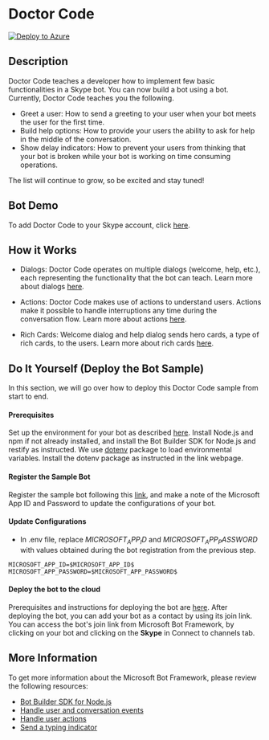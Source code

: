 # Doctor Code

[![Deploy to Azure][Deploy Button]][Deploy Node/Fundamentals/DoctorCode]

[Deploy Button]: https://azuredeploy.net/deploybutton.png
[Deploy Node/Fundamentals/DoctorCode]: https://azuredeploy.net

## Description
Doctor Code teaches a developer how to implement few basic functionalities in a Skype bot. You can now build a bot using a bot. Currently, Doctor Code teaches you the following.
- Greet a user: How to send a greeting to your user when your bot meets the user for the first time.
- Build help options: How to provide your users the ability to ask for help in the middle of the conversation.
- Show delay indicators: How to prevent your users from thinking that your bot is broken while your bot is working on time consuming operations.

The list will continue to grow, so be excited and stay tuned!

## Bot Demo
To add Doctor Code to your Skype account, click [here](https://join.skype.com/bot/fbe8a151-d202-4e8d-8abd-0c469c9b653d).

## How it Works
- Dialogs: Doctor Code operates on multiple dialogs (welcome, help, etc.),  each representing the functionality that the bot can teach. Learn more about dialogs [here](https://docs.microsoft.com/en-us/bot-framework/nodejs/bot-builder-nodejs-dialog-manage-conversation-flow).

- Actions: Doctor Code makes use of actions to understand users. Actions make it possible to handle interruptions any time during the conversation flow. Learn more about actions [here](https://docs.microsoft.com/en-us/bot-framework/nodejs/bot-builder-nodejs-dialog-actions).

- Rich Cards: Welcome dialog and help dialog sends hero cards, a type of rich cards, to the users. Learn more about rich cards [here](https://docs.microsoft.com/en-us/bot-framework/nodejs/bot-builder-nodejs-send-rich-cards).

## Do It Yourself (Deploy the Bot Sample)
In this section, we will go over how to deploy this Doctor Code sample from start to end.

#### Prerequisites
Set up the environment for your bot as described [here](https://docs.microsoft.com/en-us/bot-framework/nodejs/bot-builder-nodejs-quickstart). Install Node.js and npm if not already installed, and install the Bot Builder SDK for Node.js and restify as instructed. We use [dotenv](https://www.npmjs.com/package/dotenv) package to load environmental variables. Install the dotenv package as instructed in the link webpage.

#### Register the Sample Bot
Register the sample bot following this [link](https://docs.microsoft.com/en-us/bot-framework/portal-register-bot), and make a note of the Microsoft App ID and Password to update the configurations of your bot.

#### Update Configurations
- In .env file, replace $MICROSOFT_APP_ID$ and $MICROSOFT_APP_PASSWORD$ with values obtained during the bot registration from the previous step.
```
MICROSOFT_APP_ID=$MICROSOFT_APP_ID$
MICROSOFT_APP_PASSWORD=$MICROSOFT_APP_PASSWORD$
```

#### Deploy the bot to the cloud
Prerequisites and instructions for deploying the bot are [here](https://docs.microsoft.com/en-us/bot-framework/deploy-bot-overview). After deploying the bot, you can add your bot as a contact by using its join link. You can access the bot's join link from Microsoft Bot Framework, by clicking on your bot and clicking on the **Skype** in Connect to channels tab.


## More Information
To get more information about the Microsoft Bot Framework, please review the following resources:
- [Bot Builder SDK for Node.js](https://docs.microsoft.com/en-us/bot-framework/nodejs/bot-builder-nodejs-overview)
- [Handle user and conversation events](https://docs.microsoft.com/en-us/bot-framework/nodejs/bot-builder-nodejs-handle-conversation-events)
- [Handle user actions](https://docs.microsoft.com/en-us/bot-framework/nodejs/bot-builder-nodejs-dialog-actions)
- [Send a typing indicator](https://docs.microsoft.com/en-us/bot-framework/nodejs/bot-builder-nodejs-send-typing-indicator) <br /> <br />